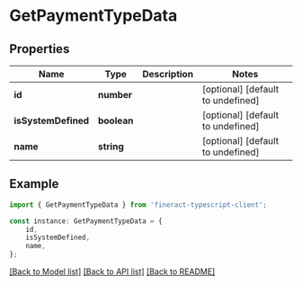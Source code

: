 # GetPaymentTypeData


## Properties

Name | Type | Description | Notes
------------ | ------------- | ------------- | -------------
**id** | **number** |  | [optional] [default to undefined]
**isSystemDefined** | **boolean** |  | [optional] [default to undefined]
**name** | **string** |  | [optional] [default to undefined]

## Example

```typescript
import { GetPaymentTypeData } from 'fineract-typescript-client';

const instance: GetPaymentTypeData = {
    id,
    isSystemDefined,
    name,
};
```

[[Back to Model list]](../README.md#documentation-for-models) [[Back to API list]](../README.md#documentation-for-api-endpoints) [[Back to README]](../README.md)
